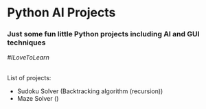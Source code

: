 <h1>Python AI Projects</h1>
<h3>Just some fun little Python projects including AI and GUI techniques</h3>
<i>#ILoveToLearn</i>
<br><br>
<p>List of projects:</p>
<ul>
  <li>Sudoku Solver (Backtracking algorithm (recursion))</li>
  <li>Maze Solver ()</li>
</ul>
